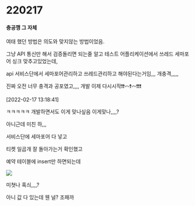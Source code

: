 # 220217

#### 충공깽 그 자체

여태 했던 방법은 의도와 맞지않는 방법이었음.

그냥 API 통신만 해서 검증돌리면 되는줄 알고 테스트 어플리케이션에서 쓰레드 세마포어 싱크 맞추고있었는데,

api 서비스단에서 세마포어관리하고 쓰레드관리하고 해야된다는거임,,, 개충격,,,,,

진짜 오전 너무 충격과 공포였고,,,, 개발 이제 다시시작❗❗〰❗〰❗❗❗

[2022-02-17 13:18:41]

ㅋㅋㅋㅋㅋ 개발하면서도 이게 맞나싶음 이게맞나,,,,?



아니근데 미친 하,,,

서비스단에 세마포어 다 넣고

티켓 일곱개 잘 돌아가는거 확인했고

예약 테이블에 insert만 하면되는데

<img src="https://user-images.githubusercontent.com/24339310/154470211-007f1d32-1e6b-4933-9075-365787aca762.png">

미쳣나 혹싀,,,,?

아니 값 다 있는데 웬 널? 조패까
